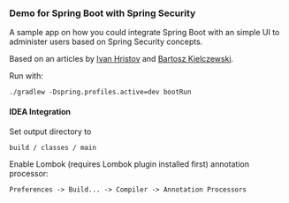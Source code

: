 ### Demo for Spring Boot with Spring Security

A sample app on how you could integrate Spring Boot with an
simple UI to administer users based on Spring Security concepts.

Based on an articles by [Ivan Hristov](http://ingini.org/2015/03/26/authentication-authorization-schema-design-with-mongodb/)
and [Bartosz Kielczewski](http://kielczewski.eu/2014/12/spring-boot-security-application/).

Run with:

    ./gradlew -Dspring.profiles.active=dev bootRun


#### IDEA Integration

Set output directory to

    build / classes / main

Enable Lombok (requires Lombok plugin installed first) annotation processor:

    Preferences -> Build... -> Compiler -> Annotation Processors